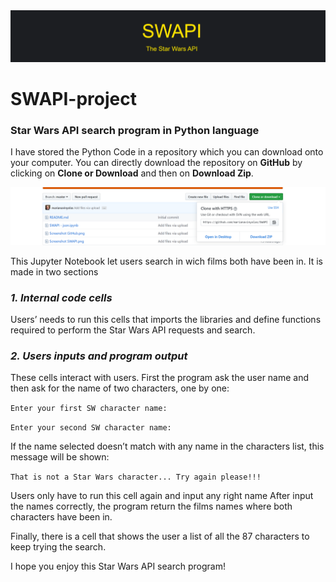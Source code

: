 <img src="Screenshot SWAPI.png">

# SWAPI-project

### Star Wars API search program in Python language


I have stored the Python Code in a repository which you can download onto your computer. 
You can directly download the repository on **GitHub** by clicking on **Clone or Download** and then on **Download Zip**.

<img src="Screenshot-GitHub.png">


This Jupyter Notebook let users search in wich films both have been in. It is made in two sections

### *1. Internal code cells* 
Users’ needs to run this cells that imports the libraries and define functions required to perform the Star Wars API requests and search.

### *2. Users inputs and program output*
These cells interact with users. First the program ask the user name and then ask for the name of two characters, one by one:  

`` Enter your first SW character name: ``  

`` Enter your second SW character name: ``  

If the name selected doesn’t match with any name in the characters list, this message will be shown:  

``That is not a Star Wars character... Try again please!!!``  

Users only have to run this cell again and input any right name
After input the names correctly, the program return the films names where both characters have been in.  

Finally, there is a cell that shows the user a list of all the 87 characters to keep trying the search.  


I hope you enjoy this Star Wars API search program!

